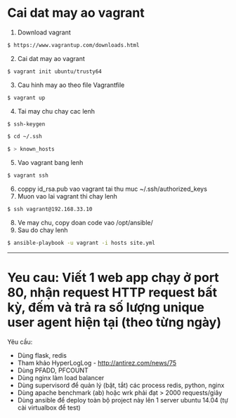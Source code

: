 # Cai dat may ao vagrant

1. Download vagrant
```bash
$ https://www.vagrantup.com/downloads.html
```
2. Cai dat may ao vagrant
```bash
$ vagrant init ubuntu/trusty64
```
3. Cau hinh may ao  theo file Vagrantfile
```bash
$ vagrant up
```
4. Tai may chu chay cac lenh
```bash
$ ssh-keygen

$ cd ~/.ssh

$ > known_hosts
```
5. Vao vagrant bang lenh
```bash
$ vagrant ssh
```
6. coppy id_rsa.pub vao vagrant tai thu muc ~/.ssh/authorized_keys
7. Muon vao lai vagrant thi chay lenh  
```bash
$ ssh vagrant@192.168.33.10
```
8. Ve may chu, copy doan code vao /opt/ansible/
9. Sau do chay lenh
```bash
$ ansible-playbook -u vagrant -i hosts site.yml
```
----------------------------------------------------------------------
# Yeu cau: Viết 1 web app chạy ở port 80, nhận request HTTP request bất kỳ, đếm và trả ra số lượng unique user agent hiện tại (theo từng ngày)

Yêu cầu:

* Dùng flask, redis
* Tham khảo HyperLogLog - http://antirez.com/news/75
* Dùng PFADD, PFCOUNT
* Dùng nginx làm load balancer
* Dùng supervisord để quản lý (bật, tắt) các process redis, python, nginx
* Dùng apache benchmark (ab) hoặc wrk phải đạt > 2000 requests/giây
* Dùng ansible để deploy toàn bộ project này lên 1 server ubuntu 14.04 (tự cài virtualbox để test)


